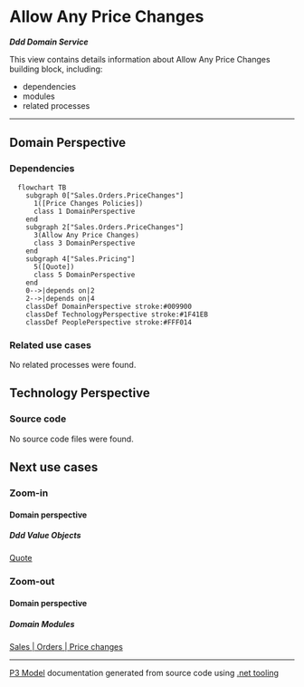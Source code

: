 ﻿
# Allow Any Price Changes

***Ddd Domain Service***  

This view contains details information about Allow Any Price Changes building block, including:
- dependencies
- modules
- related processes  

---



## Domain Perspective


### Dependencies

```mermaid
  flowchart TB
    subgraph 0["Sales.Orders.PriceChanges"]
      1([Price Changes Policies])
      class 1 DomainPerspective
    end
    subgraph 2["Sales.Orders.PriceChanges"]
      3(Allow Any Price Changes)
      class 3 DomainPerspective
    end
    subgraph 4["Sales.Pricing"]
      5([Quote])
      class 5 DomainPerspective
    end
    0-->|depends on|2
    2-->|depends on|4
    classDef DomainPerspective stroke:#009900
    classDef TechnologyPerspective stroke:#1F41EB
    classDef PeoplePerspective stroke:#FFF014
```

### Related use cases

No related processes were found.  

## Technology Perspective


### Source code

No source code files were found.  

## Next use cases


### Zoom-in


#### Domain perspective


##### Ddd Value Objects

[Quote](../../Pricing/Quote.md)  

### Zoom-out


#### Domain perspective


##### Domain Modules

[Sales | Orders | Price changes](PriceChanges-module.md)  

---

[P3 Model](https://github.com/P3-model/P3-model) documentation generated from source code using [.net tooling](https://github.com/P3-model/P3-model-dotnet)